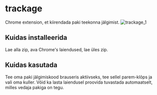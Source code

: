# trackage
Chrome extension, et kiirendada paki teekonna jälgimist. 
![trackage_1](https://github.com/user-attachments/assets/239f8318-bff9-4705-97f1-8798e84fdf22)

## Kuidas installeerida
Lae alla zip, ava Chrome's laiendused, lae üles zip. 

## Kuidas kasutada
Tee oma paki jälgimiskood brauseris aktiivseks, tee sellel parem-klõps ja vali oma kuller. Võid ka lasta laiendusel proovida tuvastada automaatselt, milles vedaja pakiga on tegu. 
